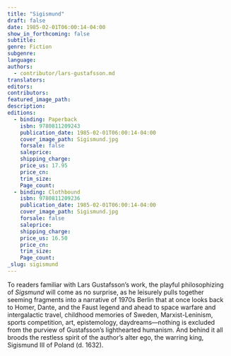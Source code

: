 ```yaml
---
title: "Sigismund"
draft: false
date: 1985-02-01T06:00:14-04:00
show_in_forthcoming: false
subtitle:
genre: Fiction
subgenre:
language:
authors:
  - contributor/lars-gustafsson.md
translators:
editors:
contributors:
featured_image_path:
description:
editions:
  - binding: Paperback
    isbn: 9780811209243
    publication_date: 1985-02-01T06:00:14-04:00
    cover_image_path: Sigismund.jpg
    forsale: false
    saleprice:
    shipping_charge:
    price_us: 17.95
    price_cn:
    trim_size:
    Page_count:
  - binding: Clothbound
    isbn: 9780811209236
    publication_date: 1985-02-01T06:00:14-04:00
    cover_image_path: Sigismund.jpg
    forsale: false
    saleprice:
    shipping_charge:
    price_us: 16.50
    price_cn:
    trim_size:
    Page_count:
_slug: sigismund
---
```


To readers familiar with Lars Gustafsson’s work, the playful philosophizing of _Sigsmund_ will come as no surprise, as he leisurely pulls together seeming fragments into a narrative of 1970s Berlin that at once looks back to Homer, Dante, and the Faust legend and ahead to space warfare and intergalactic travel, childhood memories of Sweden, Marxist-Leninism, sports competition, art, epistemology, daydreams––nothing is excluded from the purview of Gustafsson’s lighthearted humanism. And behind it all broods the restless spirit of the author’s alter ego, the warring king, Sigismund III of Poland (d. 1632).

